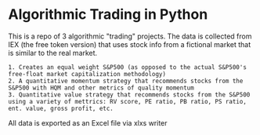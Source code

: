 # Algorithmic Trading in Python

This is a repo of 3 algorithmic "trading" projects. The data is collected from IEX (the free token version) that uses stock info from a fictional market that is similar to the real market. 

    1. Creates an equal weight S&P500 (as opposed to the actual S&P500's free-float market capitalization methodology)
    2. A quantitative momentum strategy that recommends stocks from the S&P500 with HQM and other metrics of quality momentum
    3. Quantitative value strategy that recommends stocks from the S&P500 using a variety of mettrics: RV score, PE ratio, PB ratio, PS ratio, ent. value, gross profit, etc.

All data is exported as an Excel file via xlxs writer